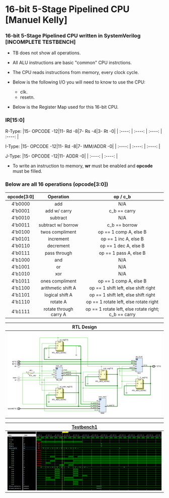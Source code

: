 # 16-bit 5-Stage Pipelined CPU [Manuel Kelly]

### 16-bit 5-Stage Pipelined CPU written in SystemVerilog [INCOMPLETE TESTBENCH]
* TB does not show all operations.
* All ALU instructions are basic "common" CPU instrctions.
* The CPU reads instructions from memory, every clock cycle.
* Below is the following I/O you will need to know to use the CPU:
  * clk.
  * resetn.

* Below is the Register Map used for this 16-bit CPU.

### IR[15:0]
R-Type: 
        |15-  OPCODE  -12|11-  Rd  -8|7-  Rs  -4|3-  Rt  -0|
        | :----: | :----: | :----: | :----: |
        
I-Type: |15-  OPCODE  -12|11-  Rd  -8|7- IMM/ADDR  -0|
        | :----: | :----: | :----: |

J-Type: |15-  OPCODE  -12|11-  ADDR  -0|
        | :----: | :----: |

* To write an instruction to memory, **wr** must be enabled and **opcode** must be filled.
### Below are all 16 operations (opcode[3:0])

|opcode[3:0]|Operation|op / c_b|
| :--------: | :----------: | :---------: |
| 4'b0000 | add | N/A |
| 4'b0001 | add w/ carry | c_b == carry |
| 4'b0010 | subtract | N/A |
| 4'b0011 | subtract w/ borrow | c_b == borrow |
| 4'b0100 | twos compliment | op == 1 comp A, else B |
| 4'b0101 | increment | op == 1 inc A, else B |
| 4'b0110 | decrement | op == 1 dec A, else B |
| 4'b0111 | pass through | op == 1 pass A, else B |
| 4'b1000 | and | N/A |
| 4'b1001 | or | N/A |
| 4'b1010 | xor | N/A |
| 4'b1011 | ones compliment | op == 1 comp A, else B |
| 4'b1100 | arithmetic shift A | op == 1 shift left, else shift right |
| 4'b1101 | logical shift A | op == 1 shift left, else shift right |
| 4'b1110 | rotate A | op == 1 rotate left, else rotate right |
| 4'b1111 | rotate through carry A | op == 1 rotate left, else rotate right; c_b == carry |


|RTL Design|
| :--------: |
|![RTL Design](https://github.com/mankelly/VerilogProjects/blob/1040136a56196a6bf64ee55356eb4fdfa4786470/8-bit%20CPU/images/RTL_Design.PNG)|

|[Testbench1](https://github.com/mankelly/VerilogProjects/blob/master/8-bit%20CPU/cpu_tb.sv)|
| :--------: |
|![TB1](https://github.com/mankelly/VerilogProjects/blob/a88aa6bab3003fe54ee7b314b9484a62cb4bf4c4/8-bit%20CPU/images/tb1.PNG)|
